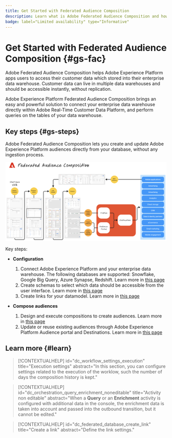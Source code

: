 ```yaml
---
title: Get Started with Federated Audience Composition
description: Learn what is Adobe Federated Audience Composition and how to use it in Adobe Experience Platform
badge: label="Limited availability" type="Informative"
---
```


# Get Started with Federated Audience Composition {#gs-fac}

Adobe Federated Audience Composition helps Adobe Experience Platform apps users to access their customer data which stored into their enterprise data warehouse. Customer data can live in multiple data warehouses and should be accessible instantly, without replication.

Adobe Experience Platform Federated Audience Composition brings an easy and powerful solution to connect your enterprise data warehouse directly within Adobe Real-Time Customer Data Platform, and perform queries on the tables of your data warehouse.

## Key steps {#gs-steps}

Adobe Federated Audience Composition lets you create and update Adobe Experience Platform audiences directly from your database, without any ingestion process.

![diagram](assets/fac-diagram.png)


Key steps:

* **Configuration**

    1. Connect Adobe Experience Platform and your enterprise data warehouse. 
        The following databases are supported: Snowflake, Google Big Query, Azure Synapse, Redshift.
        Learn more in [this page](../connections/federated-db.md)
    1. Create schemas to select which data should be accessible from the user interface.
        Learn more in [this page](../customer/schemas.md)
    1. Create links for your datamodel.
        Learn more in [this page](../data-management/gs-models.md)

* **Compose audiences**

    1. Design and execute compositions to create audiences. 
        Learn more in [this page](../compositions/gs-compositions.md)
    1. Update or reuse existing audiences through Adobe Experience Platform Audience portal and Destinations. 
        Learn more in [this page](../connections/destinations.md)

## Learn more {#learn}

<!-- Workflow + Workflow activities-->



>[!CONTEXTUALHELP]
>id="dc_workflow_settings_execution"
>title="Execution settings"
>abstract="In this section, you can configure settings related to the execution of the worklow, such the number of days the composition history is kept."




>[!CONTEXTUALHELP]
>id="dc_orchestration_query_enrichment_noneditable"
>title="Activity non editable"
>abstract="When a **Query** or an **Enrichment** activity is configured with additional data in the console, the enrichment data is taken into account and passed into the outbound transition, but it cannot be edited."

<!-- Create a link --> 

>[!CONTEXTUALHELP]
>id="dc_federated_database_create_link"
>title="Create a link"
>abstract="Define the link settings."

